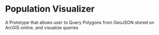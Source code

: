 # Population Visualizer
A Prototype that allows user to Query Polygons from GeoJSON stored on ArcGIS online, and visualize queries